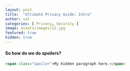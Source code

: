 ```yaml
---
layout: post
title:  "Ultimate Privacy Guide: Intro"
author: sal
categories: [ Privacy, Security ]
image: assets/images/12.jpg
featured: true
hidden: true
---
```





#### So how do we do spoilers?

```html
<span class="spoiler">My hidden paragraph here.</span>
```
